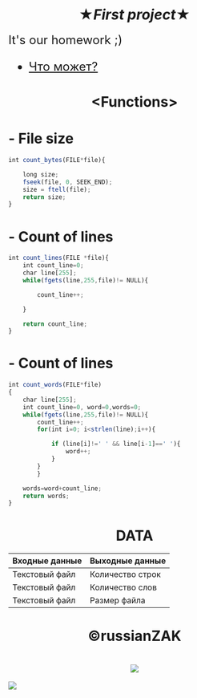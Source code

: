 #    <center>  ★***First project***★</center>

<font size="5">It's our homework ;)<br>
- [Что может?](https://github.com/russianZAK/Programming_in_C/blob/84d6113dd0b352575436fb98cddc650c94ccdfc8/Lab%20%E2%84%961/C.%20%D0%9B%D0%B0%D0%B1%D0%BE%D1%80%D0%B0%D1%82%D0%BE%D1%80%D0%BD%D0%B0%D1%8F%20%D1%80%D0%B0%D0%B1%D0%BE%D1%82%D0%B0%201.%20%D0%A3%D1%82%D0%B8%D0%BB%D0%B8%D1%82%D0%B0%20WordCount.pdf)
</font> 

# <center><**Functions**></center>

# - File size
```javascript
int count_bytes(FILE*file){

    long size;
    fseek(file, 0, SEEK_END); 
    size = ftell(file); 
    return size;
}
```
# - Count of lines


```javascript
int count_lines(FILE *file){
    int count_line=0;
    char line[255];
    while(fgets(line,255,file)!= NULL){

        count_line++;

    }

    return count_line;
}
```

# - Count of lines
```javascript
int count_words(FILE*file)
{
    char line[255];
    int count_line=0, word=0,words=0;
    while(fgets(line,255,file)!= NULL){
        count_line++;
        for(int i=0; i<strlen(line);i++){

            if (line[i]!=' ' && line[i-1]==' '){
                word++;
            }
        }
        }

    words=word+count_line;
    return words;
}
```

# <center>**DATA**</center>
<font size="5">

| Входные данные | Выходные данные |
| ------------- | ------------- |
| Текстовый файл | Количество строк  |
| Текстовый файл  | Количество слов  |
| Текстовый файл  | Размер файла  |


</font>


# <center> ©russianZAK</center>

# <center> ![](https://i.ibb.co/myR3Y6r/Fznp-QALpexc.jpg)</center>

![](https://img.shields.io/github/release/pandao/editor.md.svg)